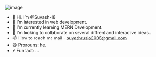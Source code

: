 ![image](https://github.com/Suyash-18/Suyash-18/assets/154675911/28cf4d60-b176-4ffb-890f-850aaa24691d)

- 👋 Hi, I’m @Suyash-18
- 👀 I’m interested in web development.
- 🌱 I’m currently learning MERN Development.
- 💞️ I’m looking to collaborate on several diffrent and interactive ideas..
- 📫 How to reach me mail - suyashrusia2005@gmail.com  
- 😄 Pronouns: he.
- ⚡ Fun fact: ...

<!---
Suyash-18/Suyash-18 is a ✨ special ✨ repository because its `README.md` (this file) appears on your GitHub profile.
You can click the Preview link to take a look at your changes.
--->
